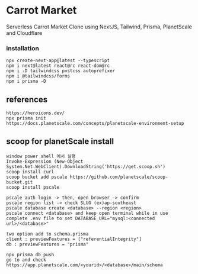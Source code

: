 # Carrot Market

Serverless Carrot Market Clone using NextJS, Tailwind, Prisma, PlanetScale and Cloudflare

### installation

```node
npx create-next-app@latest --typescript
npm i next@latest react@rc react-dom@rc
npm i -D tailwindcss postcss autoprefixer
npm i @tailwindcss/forms
npm i prisma -D
```

## references

```node
https://heroicons.dev/
npx prisma init
https://docs.planetscale.com/concepts/planetscale-environment-setup
```

## scoop for planetScale install

```node
window power shell 에서 실행
Invoke-Expression (New-Object System.Net.WebClient).DownloadString('https://get.scoop.sh')
scoop install curl
scoop bucket add pscale https://github.com/planetscale/scoop-bucket.git
scoop install pscale

pscale auth login -> then, open browser -> confirm
pscale region list -> check SLUG (ex)ap-southeast
pscale database create <database> --region <region>
pscale connect <database> and keep open terminal while in use
complete .env file to set DATABASE_URL="mysql:<connected url>/<database>"

two option add to schema.prisma
client : previewFeatures = ["referentialIntegrity"]
db : previewFeatures = "prisma"

npx prisma db push
go to and check https://app.planetscale.com/<yourid>/<database>/main/schema
```
